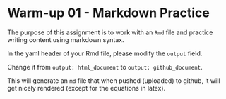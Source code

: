 # Warm-up 01 - Markdown Practice

The purpose of this assignment is to work with an `Rmd` file and practice 
writing content using markdown syntax.


In the yaml header of your Rmd file, please modify the `output` field.

Change it from `output: html_document` to `output: github_document`.

This will generate an `md` file that when pushed (uploaded) to github, it
will get nicely rendered (except for the equations in latex).
